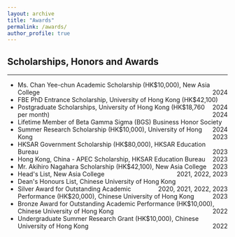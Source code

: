 ```yaml
---
layout: archive
title: "Awards"
permalink: /awards/
author_profile: true
---
```


## Scholarships, Honors and Awards
---
* Ms. Chan Yee-chun Academic Scholarship (HK$10,000), New Asia College <span style="float: right;">2024</span>  
* FBE PhD Entrance Scholarship, University of Hong Kong (HK$42,100) <span style="float: right;">2024</span>  
* Postgraduate Scholarships, University of Hong Kong (HK$18,760 per month) <span style="float: right;">2024</span>  
* Lifetime Member of Beta Gamma Sigma (BGS) Business Honor Society <span style="float: right;">2024</span>  
* Summer Research Scholarship (HK$10,000), University of Hong Kong <span style="float: right;">2023</span>  
* HKSAR Government Scholarship (HK$80,000), HKSAR Education Bureau <span style="float: right;">2023</span>  
* Hong Kong, China - APEC Scholarship, HKSAR Education Bureau <span style="float: right;">2023</span>  
* Mr. Akihiro Nagahara Scholarship (HK$42,100), New Asia College <span style="float: right;">2023</span>  
* Head's List, New Asia College <span style="float: right;">2021, 2022, 2023</span>  
* Dean's Honours List, Chinese University of Hong Kong <span style="float: right;">2020, 2021, 2022, 2023</span>  
* Silver Award for Outstanding Academic Performance (HK$20,000), Chinese University of Hong Kong <span style="float: right;">2023</span>  
* Bronze Award for Outstanding Academic Performance (HK$10,000), Chinese University of Hong Kong <span style="float: right;">2022</span>  
* Undergraduate Summer Research Grant (HK$10,000), Chinese University of Hong Kong <span style="float: right;">2022</span>